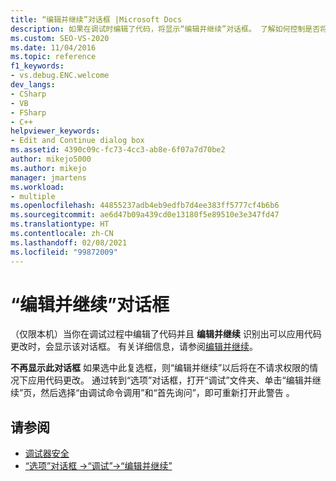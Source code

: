 ```yaml
---
title: “编辑并继续”对话框 |Microsoft Docs
description: 如果在调试时编辑了代码，将显示“编辑并继续”对话框。 了解如何控制是否将在不要求权限的情况下应用代码更改。
ms.custom: SEO-VS-2020
ms.date: 11/04/2016
ms.topic: reference
f1_keywords:
- vs.debug.ENC.welcome
dev_langs:
- CSharp
- VB
- FSharp
- C++
helpviewer_keywords:
- Edit and Continue dialog box
ms.assetid: 4390c09c-fc73-4cc3-ab8e-6f07a7d70be2
author: mikejo5000
ms.author: mikejo
manager: jmartens
ms.workload:
- multiple
ms.openlocfilehash: 44855237adb4eb9edfb7d4ee383ff5777cf4b6b6
ms.sourcegitcommit: ae6d47b09a439cd0e13180f5e89510e3e347fd47
ms.translationtype: HT
ms.contentlocale: zh-CN
ms.lasthandoff: 02/08/2021
ms.locfileid: "99872009"
---
```

# <a name="edit-and-continue-dialog-box"></a>“编辑并继续”对话框
（仅限本机）当你在调试过程中编辑了代码并且 **编辑并继续** 识别出可以应用代码更改时，会显示该对话框。 有关详细信息，请参阅[编辑并继续](../debugger/edit-and-continue.md)。

 **不再显示此对话框** 如果选中此复选框，则“编辑并继续”以后将在不请求权限的情况下应用代码更改。 通过转到“选项”对话框，打开“调试”文件夹、单击“编辑并继续”页，然后选择“由调试命令调用”和“首先询问”，即可重新打开此警告    。

## <a name="see-also"></a>请参阅
- [调试器安全](../debugger/debugger-security.md)
- [“选项”对话框 ->“调试”->“编辑并继续”](./edit-and-continue.md)